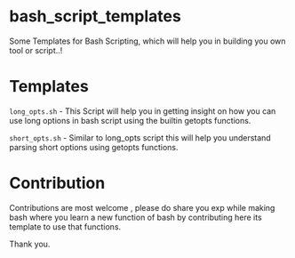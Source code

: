 # bash_script_templates
Some Templates for Bash Scripting, which will help you in building you own tool or script..!

# Templates

`long_opts.sh` - This Script will help you in getting insight on how you can use long options in bash script using the builtin getopts functions.

`short_opts.sh` - Similar to long_opts script this will help you understand parsing short options using getopts functions.

# Contribution

Contributions are most welcome , please do share you exp while making bash where you learn a new function of bash by contributing here its template to use that functions.

Thank you.
